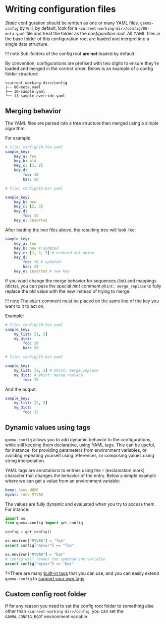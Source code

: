 # Writing configuration files

_Static_ configuration should be written as one or many YAML files.
`gamma-config` by will, by default, look for a `<current-working-dir>/config/00-meta.yaml` file
and treat the folder as the _configuration root_. All YAML files in the base folder
of this configuration root are loaded and merged into a single data structure.

!!! note
    Sub-folders of the config root **are not** loaded by default.

By convention, configurations are prefixed with two digits to ensure they're loaded
and merged in the correct order. Below is an example of a config folder structure:

```
<current-working-dir>/config
├── 00-meta.yaml
├── 10-sample.yaml
└── 11-sample-override.yaml
```

## Merging behavior

The YAML files are parsed into a tree structure then merged using a simple
algorithm.

For example:

```yaml
# file: config/10-foo.yaml
sample_key:
    key_a: foo
    key_b: old
    key_c: [1, 2]
    key_d:
        foo: 10
        bar: 20
```

```yaml
# file: config/15-bar.yaml

sample_key:
    key_b: new
    key_c: [2, 3]
    key_d:
        foo: 15
    key_e: inserted
```

After loading the two files above, the resulting tree will look like:

```yaml
sample_key:
    key_a: foo
    key_b: new # updated
    key_c: [1, 2, 3] # ordered set union
    key_d:
        foo: 10 # updated
        bar: 20
    key_e: inserted # new key
```

If you want change the merge behavior for sequences (list) and mappings (dicts), you can pass the special _hint_ comment `@hint: merge_replace` to fully replace the old value
with the new instead of trying to merge.

!!! note
    The `@hint` comment must be placed on the same line of the key you want to it to act on.

Example:

```yaml
# file: config/10-foo.yaml
sample_key:
    my_list: [1, 2]
    my_dict:
        foo: 10
        bar: 20
```

```yaml
# file: config/15-bar.yaml

sample_key:
    my_list: [2, 3] # @hint: merge_replace
    my_dict: # @hint: merge_replace
        foo: 15
```

And the output:

```yaml
sample_key:
    my_list: [2, 3]
    my_dict:
        foo: 15
```

## Dynamic values using tags

`gamma.config` allows you to add dynamic behavior to the configurations, while still keeping them declarative, using YAML tags. This can be useful, for instance, for providing parameters from environment variables, or avoiding repeating yourself using references, or composing values using string interpolation.

YAML tags are annotations to entries using the `!` (exclamation mark) character that changes the behavior of the entry. Below a simple example where we can get a value from an environment variable:

```yaml
home: !env HOME
myvar: !env MYVAR
```

The values are fully dynamic and evaluated when you try to access them. For intance:

```python
import os
from gamma.config import get_config

config = get_config()

os.environ["MYVAR"] = "foo"
assert config["myvar"] == "foo"

os.environ["MYVAR"] = "bar"
# config will render the updated env variable
assert config["myvar"] == "bar"
```

?>There are many [built-in tags](tags?id=built-in-tags-reference) that you can use, and you can easily extend `gamma-config` to [support your own tags](tags?id=writing-custom-tags).

## Custom config root folder

If for any reason you need to set the config root folder to something else other than `<current-working-dir>/config`, you can set the `GAMMA_CONFIG_ROOT` environment
variable.

